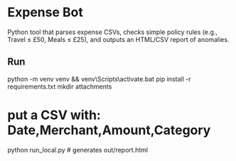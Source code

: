 # Expense Bot
Python tool that parses expense CSVs, checks simple policy rules (e.g., Travel ≤ £50, Meals ≤ £25), and outputs an HTML/CSV report of anomalies.

## Run
python -m venv venv && venv\Scripts\activate.bat
pip install -r requirements.txt
mkdir attachments
# put a CSV with: Date,Merchant,Amount,Category
python run_local.py  # generates out/report.html
